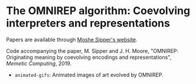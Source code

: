 # The OMNIREP algorithm: Coevolving interpreters and representations

Papers are available through [Moshe Sipper's website](http://www.moshesipper.com/).

Code accompanying the paper, M. Sipper and J. H. Moore, "OMNIREP: Originating meaning by coevolving encodings and representations", *Memetic Computing*, 2019.

* `animated-gifs`: Animated images of art evolved by OMNIREP. 
